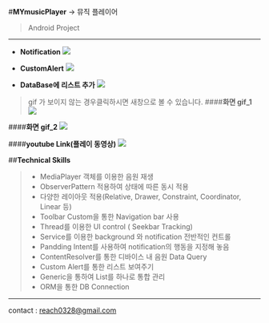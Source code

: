 #**MYmusicPlayer**
-> 뮤직 플레이어
> Android Project

-------------------------------------------------------

- **Notification**
![](http://cfile2.uf.tistory.com/image/2715EE4F58C5F0972B9DB6)


- **CustomAlert**
![](http://cfile10.uf.tistory.com/image/2170784F58C5F098135280)

- **DataBase에 리스트 추가**
![](http://cfile21.uf.tistory.com/image/220D704F58C5F0982C4F89)

> gif 가 보이지 않는 경우클릭하시면 새창으로 볼 수 있습니다.
####**화면 gif_1**
![](http://cfile23.uf.tistory.com/image/2363A73D58C5494409C32C)

####**화면 gif_2**
![](http://cfile4.uf.tistory.com/image/225EEC3D58C5496219C2A6)

####**youtube Link(플레이 동영상)**
[![](http://img.youtube.com/vi/RTZIodXZsVw/0.jpg)](https://www.youtube.com/watch?v=RTZIodXZsVw&feature=youtu.be)

##**Technical Skills**
> - MediaPlayer 객체를 이용한 음원 재생
> - ObserverPattern 적용하여 상태에 따른 동시 적용
> - 다양한 레이아웃 적용(Relative, Drawer, Constraint, Coordinator, Linear 등)
> - Toolbar Custom을 통한 Navigation bar 사용
> - Thread를 이용한 UI control ( Seekbar Tracking)
> - Service를 이용한 background 와 notification 전반적인 컨트롤
> - Pandding Intent를 사용하여 notification의 행동을 지정해 놓음
> - ContentResolver를 통한 디바이스 내 음원 Data Query
> - Custom Alert를 통한 리스트 보여주기
> - Generic을 통하여 List를 하나로 통합 관리
> - ORM을 통한 DB Connection






-----------------------------------
contact : reach0328@gmail.com
